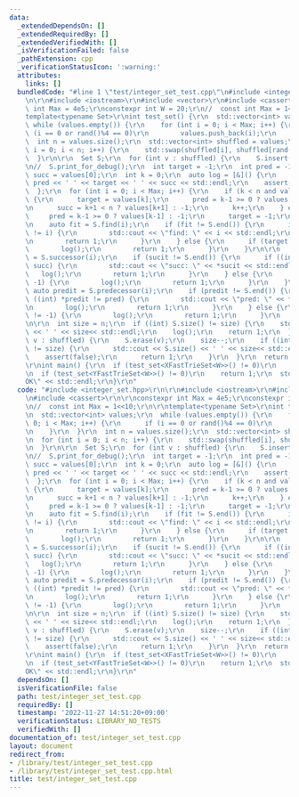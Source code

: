 ```yaml
---
data:
  _extendedDependsOn: []
  _extendedRequiredBy: []
  _extendedVerifiedWith: []
  _isVerificationFailed: false
  _pathExtension: cpp
  _verificationStatusIcon: ':warning:'
  attributes:
    links: []
  bundledCode: "#line 1 \"test/integer_set_test.cpp\"\n#include <integer_set.hpp>\r\
    \n\r\n#include <iostream>\r\n#include <vector>\r\n#include <cassert>\r\n\r\nconstexpr\
    \ int Max = 4e5;\r\nconstexpr int W = 20;\r\n//  const int Max = 1<<10;\r\n\r\n\
    template<typename Set>\r\nint test_set() {\r\n  std::vector<int> values;\r\n \
    \ while (values.empty()) {\r\n    for (int i = 0; i < Max; i++) {\r\n      if\
    \ (i == 0 or rand()%4 == 0)\r\n        values.push_back(i);\r\n    }\r\n  }\r\n\
    \  int n = values.size();\r\n  std::vector<int> shuffled = values;\r\n  for (int\
    \ i = 0; i < n; i++) {\r\n    std::swap(shuffled[i], shuffled[rand()%n]);\r\n\
    \  }\r\n\r\n  Set S;\r\n  for (int v : shuffled) {\r\n    S.insert(v);\r\n  }\r\
    \n//  S.print_for_debug();\r\n  int target = -1;\r\n  int pred = -1;\r\n  int\
    \ succ = values[0];\r\n  int k = 0;\r\n  auto log = [&]() {\r\n    std::cout <<\
    \ pred << ' ' << target << ' ' << succ << std::endl;\r\n    assert(false);\r\n\
    \  };\r\n  for (int i = 0; i < Max; i++) {\r\n    if (k < n and values[k] == i)\
    \ {\r\n      target = values[k];\r\n      pred = k-1 >= 0 ? values[k-1] : -1;\r\
    \n      succ = k+1 < n ? values[k+1] : -1;\r\n      k++;\r\n    } else {\r\n \
    \     pred = k-1 >= 0 ? values[k-1] : -1;\r\n      target = -1;\r\n    }\r\n\r\
    \n    auto fit = S.find(i);\r\n    if (fit != S.end()) {\r\n      if ((int) *fit\
    \ != i) {\r\n        std::cout << \"find: \" << i << std::endl;\r\n        log();\r\
    \n        return 1;\r\n      }\r\n    } else {\r\n      if (target != -1) {\r\n\
    \        log();\r\n        return 1;\r\n      }\r\n    }\r\n\r\n    auto sucit\
    \ = S.successor(i);\r\n    if (sucit != S.end()) {\r\n      if ((int) *sucit !=\
    \ succ) {\r\n        std::cout << \"succ: \" << *sucit << std::endl;\r\n     \
    \   log();\r\n        return 1;\r\n      }\r\n    } else {\r\n      if (succ !=\
    \ -1) {\r\n        log();\r\n        return 1;\r\n      }\r\n    }\r\n\r\n   \
    \ auto predit = S.predecessor(i);\r\n    if (predit != S.end()) {\r\n      if\
    \ ((int) *predit != pred) {\r\n        std::cout << \"pred: \" << *predit << std::endl;\r\
    \n        log();\r\n        return 1;\r\n      }\r\n    } else {\r\n      if (pred\
    \ != -1) {\r\n        log();\r\n        return 1;\r\n      }\r\n    }\r\n  }\r\
    \n\r\n  int size = n;\r\n  if ((int) S.size() != size) {\r\n    std::cout << S.size()\
    \ << ' ' << size<< std::endl;\r\n    log();\r\n    return 1;\r\n  }\r\n  for (int\
    \ v : shuffled) {\r\n    S.erase(v);\r\n    size--;\r\n    if ((int) S.size()\
    \ != size) {\r\n      std::cout << S.size() << ' ' << size<< std::endl;\r\n  \
    \    assert(false);\r\n      return 1;\r\n    }\r\n  }\r\n  return 0;\r\n}\r\n\
    \r\nint main() {\r\n  if (test_set<XFastTrieSet<W>>() != 0)\r\n    return 1;\r\
    \n  if (test_set<YFastTrieSet<W>>() != 0)\r\n    return 1;\r\n  std::cout << \"\
    OK\" << std::endl;\r\n}\r\n"
  code: "#include <integer_set.hpp>\r\n\r\n#include <iostream>\r\n#include <vector>\r\
    \n#include <cassert>\r\n\r\nconstexpr int Max = 4e5;\r\nconstexpr int W = 20;\r\
    \n//  const int Max = 1<<10;\r\n\r\ntemplate<typename Set>\r\nint test_set() {\r\
    \n  std::vector<int> values;\r\n  while (values.empty()) {\r\n    for (int i =\
    \ 0; i < Max; i++) {\r\n      if (i == 0 or rand()%4 == 0)\r\n        values.push_back(i);\r\
    \n    }\r\n  }\r\n  int n = values.size();\r\n  std::vector<int> shuffled = values;\r\
    \n  for (int i = 0; i < n; i++) {\r\n    std::swap(shuffled[i], shuffled[rand()%n]);\r\
    \n  }\r\n\r\n  Set S;\r\n  for (int v : shuffled) {\r\n    S.insert(v);\r\n  }\r\
    \n//  S.print_for_debug();\r\n  int target = -1;\r\n  int pred = -1;\r\n  int\
    \ succ = values[0];\r\n  int k = 0;\r\n  auto log = [&]() {\r\n    std::cout <<\
    \ pred << ' ' << target << ' ' << succ << std::endl;\r\n    assert(false);\r\n\
    \  };\r\n  for (int i = 0; i < Max; i++) {\r\n    if (k < n and values[k] == i)\
    \ {\r\n      target = values[k];\r\n      pred = k-1 >= 0 ? values[k-1] : -1;\r\
    \n      succ = k+1 < n ? values[k+1] : -1;\r\n      k++;\r\n    } else {\r\n \
    \     pred = k-1 >= 0 ? values[k-1] : -1;\r\n      target = -1;\r\n    }\r\n\r\
    \n    auto fit = S.find(i);\r\n    if (fit != S.end()) {\r\n      if ((int) *fit\
    \ != i) {\r\n        std::cout << \"find: \" << i << std::endl;\r\n        log();\r\
    \n        return 1;\r\n      }\r\n    } else {\r\n      if (target != -1) {\r\n\
    \        log();\r\n        return 1;\r\n      }\r\n    }\r\n\r\n    auto sucit\
    \ = S.successor(i);\r\n    if (sucit != S.end()) {\r\n      if ((int) *sucit !=\
    \ succ) {\r\n        std::cout << \"succ: \" << *sucit << std::endl;\r\n     \
    \   log();\r\n        return 1;\r\n      }\r\n    } else {\r\n      if (succ !=\
    \ -1) {\r\n        log();\r\n        return 1;\r\n      }\r\n    }\r\n\r\n   \
    \ auto predit = S.predecessor(i);\r\n    if (predit != S.end()) {\r\n      if\
    \ ((int) *predit != pred) {\r\n        std::cout << \"pred: \" << *predit << std::endl;\r\
    \n        log();\r\n        return 1;\r\n      }\r\n    } else {\r\n      if (pred\
    \ != -1) {\r\n        log();\r\n        return 1;\r\n      }\r\n    }\r\n  }\r\
    \n\r\n  int size = n;\r\n  if ((int) S.size() != size) {\r\n    std::cout << S.size()\
    \ << ' ' << size<< std::endl;\r\n    log();\r\n    return 1;\r\n  }\r\n  for (int\
    \ v : shuffled) {\r\n    S.erase(v);\r\n    size--;\r\n    if ((int) S.size()\
    \ != size) {\r\n      std::cout << S.size() << ' ' << size<< std::endl;\r\n  \
    \    assert(false);\r\n      return 1;\r\n    }\r\n  }\r\n  return 0;\r\n}\r\n\
    \r\nint main() {\r\n  if (test_set<XFastTrieSet<W>>() != 0)\r\n    return 1;\r\
    \n  if (test_set<YFastTrieSet<W>>() != 0)\r\n    return 1;\r\n  std::cout << \"\
    OK\" << std::endl;\r\n}\r\n"
  dependsOn: []
  isVerificationFile: false
  path: test/integer_set_test.cpp
  requiredBy: []
  timestamp: '2022-11-27 14:51:20+09:00'
  verificationStatus: LIBRARY_NO_TESTS
  verifiedWith: []
documentation_of: test/integer_set_test.cpp
layout: document
redirect_from:
- /library/test/integer_set_test.cpp
- /library/test/integer_set_test.cpp.html
title: test/integer_set_test.cpp
---
```

